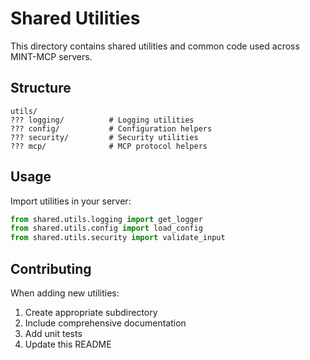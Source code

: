 # Shared Utilities

This directory contains shared utilities and common code used across MINT-MCP servers.

## Structure

```
utils/
??? logging/          # Logging utilities
??? config/           # Configuration helpers
??? security/         # Security utilities
??? mcp/              # MCP protocol helpers
```

## Usage

Import utilities in your server:

```python
from shared.utils.logging import get_logger
from shared.utils.config import load_config
from shared.utils.security import validate_input
```

## Contributing

When adding new utilities:
1. Create appropriate subdirectory
2. Include comprehensive documentation
3. Add unit tests
4. Update this README
